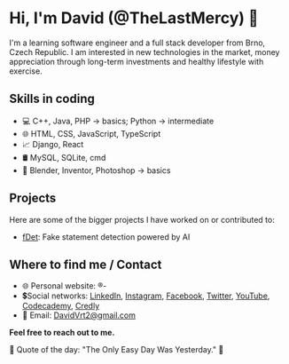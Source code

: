 # Hi, I'm David (@TheLastMercy) 👑

I'm a learning software engineer and a full stack developer from Brno, Czech Republic. I am interested in new technologies in the market, money appreciation through long-term investments and healthy lifestyle with exercise.

## Skills in coding
- 💻 C++, Java, PHP -> basics; Python -> intermediate
- 🌐 HTML, CSS, JavaScript, TypeScript
- 📈 Django, React
- 🛢 MySQL, SQLite, cmd
- 🎨 Blender, Inventor, Photoshop -> basics

## Projects
Here are some of the bigger projects I have worked on or contributed to:

- [fDet](https://github.com/ByteSpiritGit/fdet): Fake statement detection powered by AI

## Where to find me / Contact
- 🌐 Personal website: ®️-
- 💲Social networks: [LinkedIn](https://www.linkedin.com/in/vrtilek-david/), [Instagram](https://www.instagram.com/_davydeq_/), [Facebook](https://www.facebook.com/TheLastMercy/), [Twitter](https://twitter.com/_TheLastMercy_/), [YouTube](https://www.youtube.com/@thelastmercy/), [Codecademy](https://www.codecademy.com/profiles/TheLastMercy/), [Credly](https://www.credly.com/users/vrtilek-david/badges)
- 📧 Email: DavidVrt2@gmail.com
  
**Feel free to reach out to me.**

💎 Quote of the day: "The Only Easy Day Was Yesterday." 💎
